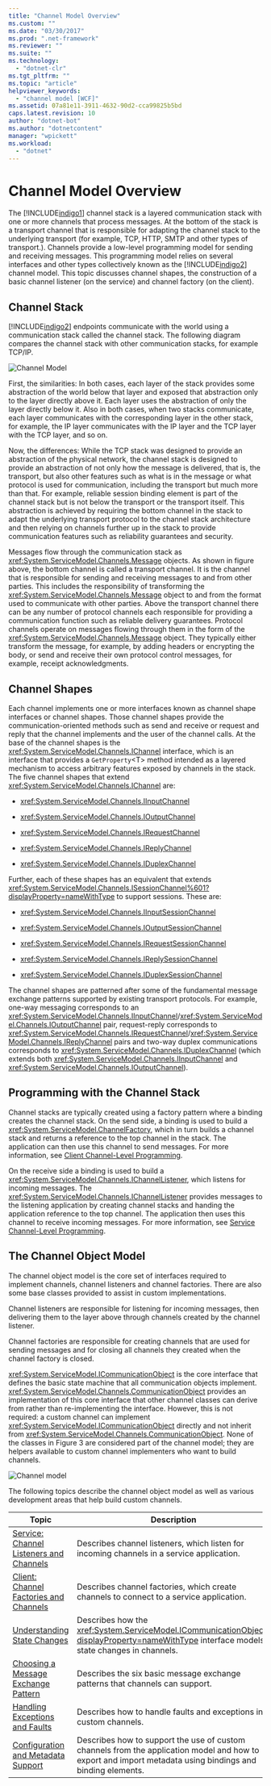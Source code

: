 ```yaml
---
title: "Channel Model Overview"
ms.custom: ""
ms.date: "03/30/2017"
ms.prod: ".net-framework"
ms.reviewer: ""
ms.suite: ""
ms.technology: 
  - "dotnet-clr"
ms.tgt_pltfrm: ""
ms.topic: "article"
helpviewer_keywords: 
  - "channel model [WCF]"
ms.assetid: 07a81e11-3911-4632-90d2-cca99825b5bd
caps.latest.revision: 10
author: "dotnet-bot"
ms.author: "dotnetcontent"
manager: "wpickett"
ms.workload: 
  - "dotnet"
---
```

# Channel Model Overview
The [!INCLUDE[indigo1](../../../../includes/indigo1-md.md)] channel stack is a layered communication stack with one or more channels that process messages. At the bottom of the stack is a transport channel that is responsible for adapting the channel stack to the underlying transport (for example, TCP, HTTP, SMTP and other types of transport.). Channels provide a low-level programming model for sending and receiving messages. This programming model relies on several interfaces and other types collectively known as the [!INCLUDE[indigo2](../../../../includes/indigo2-md.md)] channel model. This topic discusses channel shapes, the construction of a basic channel listener (on the service) and channel factory (on the client).  
  
## Channel Stack  
 [!INCLUDE[indigo2](../../../../includes/indigo2-md.md)] endpoints communicate with the world using a communication stack called the channel stack. The following diagram compares the channel stack with other communication stacks, for example TCP/IP.  
  
 ![Channel Model](../../../../docs/framework/wcf/extending/media/wcfc-channelstackhighlevelc.gif "wcfc_ChannelStackHighLevelc")  
  
 First, the similarities: In both cases, each layer of the stack provides some abstraction of the world below that layer and exposed that abstraction only to the layer directly above it. Each layer uses the abstraction of only the layer directly below it. Also in both cases, when two stacks communicate, each layer communicates with the corresponding layer in the other stack, for example, the IP layer communicates with the IP layer and the TCP layer with the TCP layer, and so on.  
  
 Now, the differences: While the TCP stack was designed to provide an abstraction of the physical network, the channel stack is designed to provide an abstraction of not only how the message is delivered, that is, the transport, but also other features such as what is in the message or what protocol is used for communication, including the transport but much more than that. For example, reliable session binding element is part of the channel stack but is not below the transport or the transport itself. This abstraction is achieved by requiring the bottom channel in the stack to adapt the underlying transport protocol to the channel stack architecture and then relying on channels further up in the stack to provide communication features such as reliability guarantees and security.  
  
 Messages flow through the communication stack as <xref:System.ServiceModel.Channels.Message> objects. As shown in figure above, the bottom channel is called a transport channel. It is the channel that is responsible for sending and receiving messages to and from other parties. This includes the responsibility of transforming the <xref:System.ServiceModel.Channels.Message> object to and from the format used to communicate with other parties. Above the transport channel there can be any number of protocol channels each responsible for providing a communication function such as reliable delivery guarantees. Protocol channels operate on messages flowing through them in the form of the <xref:System.ServiceModel.Channels.Message> object. They typically either transform the message, for example, by adding headers or encrypting the body, or send and receive their own protocol control messages, for example, receipt acknowledgments.  
  
## Channel Shapes  
 Each channel implements one or more interfaces known as channel shape interfaces or channel shapes. Those channel shapes provide the communication-oriented methods such as send and receive or request and reply that the channel implements and the user of the channel calls. At the base of the channel shapes is the <xref:System.ServiceModel.Channels.IChannel> interface, which is an interface that provides a `GetProperty`\<T> method intended as a layered mechanism to access arbitrary features exposed by channels in the stack. The five channel shapes that extend <xref:System.ServiceModel.Channels.IChannel> are:  
  
-   <xref:System.ServiceModel.Channels.IInputChannel>  
  
-   <xref:System.ServiceModel.Channels.IOutputChannel>  
  
-   <xref:System.ServiceModel.Channels.IRequestChannel>  
  
-   <xref:System.ServiceModel.Channels.IReplyChannel>  
  
-   <xref:System.ServiceModel.Channels.IDuplexChannel>  
  
 Further, each of these shapes has an equivalent that extends <xref:System.ServiceModel.Channels.ISessionChannel%601?displayProperty=nameWithType> to support sessions. These are:  
  
-   <xref:System.ServiceModel.Channels.IInputSessionChannel>  
  
-   <xref:System.ServiceModel.Channels.IOutputSessionChannel>  
  
-   <xref:System.ServiceModel.Channels.IRequestSessionChannel>  
  
-   <xref:System.ServiceModel.Channels.IReplySessionChannel>  
  
-   <xref:System.ServiceModel.Channels.IDuplexSessionChannel>  
  
 The channel shapes are patterned after some of the fundamental message exchange patterns supported by existing transport protocols. For example, one-way messaging corresponds to an <xref:System.ServiceModel.Channels.IInputChannel>/<xref:System.ServiceModel.Channels.IOutputChannel> pair, request-reply corresponds to <xref:System.ServiceModel.Channels.IRequestChannel>/<xref:System.ServiceModel.Channels.IReplyChannel> pairs and two-way duplex communications corresponds to <xref:System.ServiceModel.Channels.IDuplexChannel> (which extends both <xref:System.ServiceModel.Channels.IInputChannel> and <xref:System.ServiceModel.Channels.IOutputChannel>).  
  
## Programming with the Channel Stack  
 Channel stacks are typically created using a factory pattern where a binding creates the channel stack. On the send side, a binding is used to build a <xref:System.ServiceModel.ChannelFactory>, which in turn builds a channel stack and returns a reference to the top channel in the stack. The application can then use this channel to send messages. For more information, see [Client Channel-Level Programming](../../../../docs/framework/wcf/extending/client-channel-level-programming.md).  
  
 On the receive side a binding is used to build a <xref:System.ServiceModel.Channels.IChannelListener>, which listens for incoming messages. The <xref:System.ServiceModel.Channels.IChannelListener> provides messages to the listening application by creating channel stacks and handing the application reference to the top channel. The application then uses this channel to receive incoming messages. For more information, see [Service Channel-Level Programming](../../../../docs/framework/wcf/extending/service-channel-level-programming.md).  
  
## The Channel Object Model  
 The channel object model is the core set of interfaces required to implement channels, channel listeners and channel factories. There are also some base classes provided to assist in custom implementations.  
  
 Channel listeners are responsible for listening for incoming messages, then delivering them to the layer above through channels created by the channel listener.  
  
 Channel factories are responsible for creating channels that are used for sending messages and for closing all channels they created when the channel factory is closed.  
  
 <xref:System.ServiceModel.ICommunicationObject> is the core interface that defines the basic state machine that all communication objects implement. <xref:System.ServiceModel.Channels.CommunicationObject> provides an implementation of this core interface that other channel classes can derive from rather than re-implementing the interface. However, this is not required: a custom channel can implement <xref:System.ServiceModel.ICommunicationObject> directly and not inherit from <xref:System.ServiceModel.Channels.CommunicationObject>. None of the classes in Figure 3 are considered part of the channel model; they are helpers available to custom channel implementers who want to build channels.  
  
 ![Channel model](../../../../docs/framework/wcf/extending/media/wcfc-wcfcchannelsigure3omumtreec.gif "wcfc_WCFCChannelsigure3OMUMTreec")  
  
 The following topics describe the channel object model as well as various development areas that help build custom channels.  
  
|Topic|Description|  
|-----------|-----------------|  
|[Service: Channel Listeners and Channels](../../../../docs/framework/wcf/extending/service-channel-listeners-and-channels.md)|Describes channel listeners, which listen for incoming channels in a service application.|  
|[Client: Channel Factories and Channels](../../../../docs/framework/wcf/extending/client-channel-factories-and-channels.md)|Describes channel factories, which create channels to connect to a service application.|  
|[Understanding State Changes](../../../../docs/framework/wcf/extending/understanding-state-changes.md)|Describes how the <xref:System.ServiceModel.ICommunicationObject?displayProperty=nameWithType> interface models state changes in channels.|  
|[Choosing a Message Exchange Pattern](../../../../docs/framework/wcf/extending/choosing-a-message-exchange-pattern.md)|Describes the six basic message exchange patterns that channels can support.|  
|[Handling Exceptions and Faults](../../../../docs/framework/wcf/extending/handling-exceptions-and-faults.md)|Describes how to handle faults and exceptions in custom channels.|  
|[Configuration and Metadata Support](../../../../docs/framework/wcf/extending/configuration-and-metadata-support.md)|Describes how to support the use of custom channels from the application model and how to export and import metadata using bindings and binding elements.|
